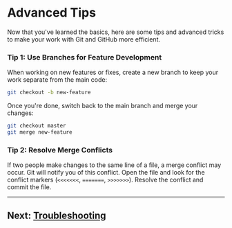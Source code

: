 # Advanced Tips

Now that you've learned the basics, here are some tips and advanced tricks to make your work with Git and GitHub more efficient.

### Tip 1: Use Branches for Feature Development
When working on new features or fixes, create a new branch to keep your work separate from the main code:
```bash
git checkout -b new-feature
```
Once you're done, switch back to the main branch and merge your changes:
```bash
git checkout master
git merge new-feature
```

### Tip 2: Resolve Merge Conflicts
If two people make changes to the same line of a file, a merge conflict may occur. Git will notify you of this conflict. Open the file and look for the conflict markers (`<<<<<<<`, `=======`, `>>>>>>>`). Resolve the conflict and commit the file.

---

## Next: [Troubleshooting](troubleshooting.md)
